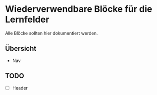# Wiederverwendbare Blöcke für die Lernfelder
Alle Blöcke sollten hier dokumentiert werden.
## Übersicht
- Nav

## TODO
- [ ] Header